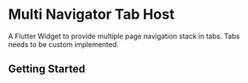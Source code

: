 # Multi Navigator Tab Host

A Flutter Widget to provide multiple page navigation stack in tabs. 
Tabs needs to be custom implemented.

## Getting Started

